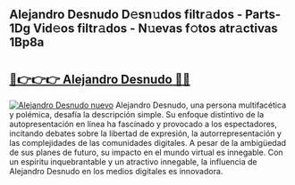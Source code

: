 ## Alejandro Desnudo D𝚎sn𝚞dos filtr𝚊dos - Parts-1Dg Vid𝚎os filtr𝚊dos - N𝚞evas f𝚘tos atr𝚊ctivas 1Bp8a

# <h2><a href="http://mbbi3uv.tromn.icu/?c=Alejandro+Desnudo">🔗👉👉👉 Alejandro Desnudo 🔗🔗</a></h2>

[![Alejandro Desnudo nuevo](https://i.imgur.com/pEAQMta.gif)](http://mbbi3uv.tromn.icu/?c=Alejandro+Desnudo)
Alejandro Desnudo, una persona multifacética y polémica, desafía la descripción simple. Su enfoque distintivo de la autopresentación en línea ha fascinado y provocado a los espectadores, incitando debates sobre la libertad de expresión, la autorrepresentación y las complejidades de las comunidades digitales. A pesar de la ambigüedad de sus planes de futuro, su impacto en el mundo virtual es innegable. Con un espíritu inquebrantable y un atractivo innegable, la influencia de Alejandro Desnudo en los medios digitales es innovadora.
